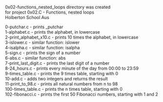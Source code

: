 0x02-functions_nested_loops directory was created  
for project 0x02.C - Functions, nested loops  
Holberton School Aus  
  
0-putchar.c             - prints _putchar  
1-alphabet.c            - prints the alphabet, in lowercase  
2-print_alphabet_x10.c  - prints 10 times the alphabet, in lowercase  
3-islower.c             - similar function: islower  
4-isalpha.c             - similar function: isalpha  
5-sign.c                - prints the sign of a number  
6-abs.c                 - similar function: abs  
7-print_last_digit.c    - prints the last digit of a number  
8-24_hours.c            - prints every minute of the day from 00:00 to 23:59  
9-times_table.c         - prints the 9 times table, starting with 0  
10-add.c                - adds two integers and returns the result  
11-print_to_98.c        - prints all natural numbers from n to 98  
100-times_table.c       - prints the n times table, starting with 0  
102-fibonacci.c         - prints the first 50 Fibonacci numbers, starting with 1 and 2  
